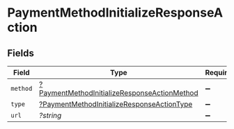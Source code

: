 # PaymentMethodInitializeResponseAction


## Fields

| Field                                                                                                              | Type                                                                                                               | Required                                                                                                           | Description                                                                                                        | Example                                                                                                            |
| ------------------------------------------------------------------------------------------------------------------ | ------------------------------------------------------------------------------------------------------------------ | ------------------------------------------------------------------------------------------------------------------ | ------------------------------------------------------------------------------------------------------------------ | ------------------------------------------------------------------------------------------------------------------ |
| `method`                                                                                                           | [?PaymentMethodInitializeResponseActionMethod](../../models/shared/PaymentMethodInitializeResponseActionMethod.md) | :heavy_minus_sign:                                                                                                 | N/A                                                                                                                | GET                                                                                                                |
| `type`                                                                                                             | [?PaymentMethodInitializeResponseActionType](../../models/shared/PaymentMethodInitializeResponseActionType.md)     | :heavy_minus_sign:                                                                                                 | N/A                                                                                                                | redirect                                                                                                           |
| `url`                                                                                                              | *?string*                                                                                                          | :heavy_minus_sign:                                                                                                 | N/A                                                                                                                | www.example.com/payments/finalize                                                                                  |